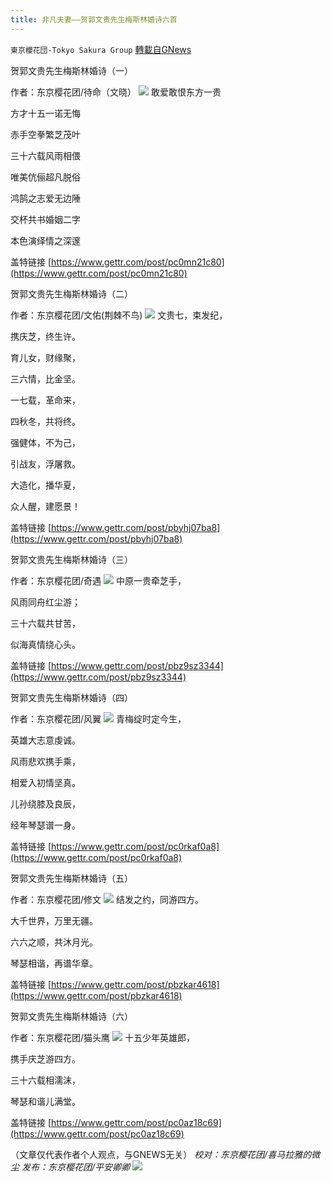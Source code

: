 ```yaml
---
title: 非凡夫妻——贺郭文贵先生梅斯林婚诗六首
---
```

`東京櫻花団-Tokyo Sakura Group` [轉載自GNews](https://gnews.org/zh-hans/1551179/)

贺郭文贵先生梅斯林婚诗（一）

作者：东京樱花团/待命（文晓）
![](https://assets.gnews.org/wp-content/uploads/2021/09/09248.jpg)
敢爱敢恨东方一贵

方才十五一诺无悔

赤手空拳繁芝茂叶

三十六载风雨相偎

唯美伉俪超凡脱俗

鸿鹄之志爱无边陲

交杯共书婚姻二字

本色演绎情之深邃

盖特链接 [https://www.gettr.com/post/pc0mn21c80](https://www.gettr.com/post/pc0mn21c80)

贺郭文贵先生梅斯林婚诗（二）

作者：东京樱花团/文佑(荆棘不鸟)
![](https://assets.gnews.org/wp-content/uploads/2021/09/09249.jpg)
文贵七，束发纪，

携庆芝，终生许。

育儿女，财缘聚，

三六情，比金坚。

一七载，革命来，

四秋冬，共将终。

强健体，不为己，

引战友，浮屠救。

大造化，播华夏，

众人醒，建愿景！

盖特链接 [https://www.gettr.com/post/pbyhj07ba8](https://www.gettr.com/post/pbyhj07ba8)

贺郭文贵先生梅斯林婚诗（三）

作者：东京樱花团/奇遇
![](https://assets.gnews.org/wp-content/uploads/2021/09/092410.jpg)
中原一贵牵芝手，

风雨同舟红尘游；

三十六载共甘苦，

似海真情绕心头。

盖特链接 [https://www.gettr.com/post/pbz9sz3344](https://www.gettr.com/post/pbz9sz3344)

贺郭文贵先生梅斯林婚诗（四）

作者：东京樱花团/风翼
![](https://assets.gnews.org/wp-content/uploads/2021/09/092411.jpg)
青梅绽时定今生，

英雄大志意虔诚。

风雨悲欢携手乘，

相爱入初情坚真。

儿孙绕膝及良辰，

经年琴瑟谱一身。

盖特链接 [https://www.gettr.com/post/pc0rkaf0a8](https://www.gettr.com/post/pc0rkaf0a8)

贺郭文贵先生梅斯林婚诗（五）

作者：东京樱花团/修文
![](https://assets.gnews.org/wp-content/uploads/2021/09/092412.jpg)
结发之约，同游四方。

大千世界，万里无疆。

六六之顺，共沐月光。

琴瑟相谐，再谱华章。

盖特链接 [https://www.gettr.com/post/pbzkar4618](https://www.gettr.com/post/pbzkar4618)

贺郭文贵先生梅斯林婚诗（六）

作者：东京樱花团/猫头鹰
![](https://assets.gnews.org/wp-content/uploads/2021/09/092413.jpg)
十五少年英雄郎，

携手庆芝游四方。

三十六载相濡沫，

琴瑟和谐儿满堂。

盖特链接 [https://www.gettr.com/post/pc0az18c69](https://www.gettr.com/post/pc0az18c69)

（文章仅代表作者个人观点，与GNEWS无关）
*校对：东京樱花团/喜马拉雅的微尘
发布：东京樱花团/平安卿卿*
![](https://assets.gnews.org/wp-content/uploads/2021/09/image0-1-18.jpg)

